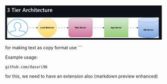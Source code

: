 ![alt text](image.png)


for making text as copy format use ```

Example usage:

```
github.com/dasari96
```

for this, we need to have an extension also (markdown preview enhanced)

